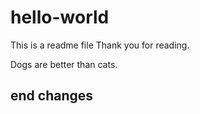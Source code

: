 # hello-world
This is a readme file
Thank you for reading.

Dogs are better than cats.

## end changes
